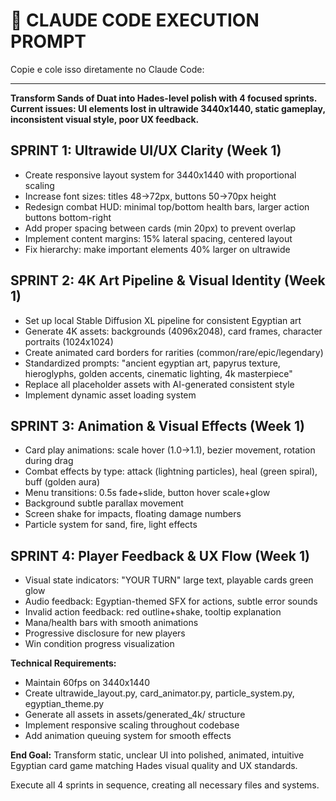# 🎯 CLAUDE CODE EXECUTION PROMPT

Copie e cole isso diretamente no Claude Code:

---

**Transform Sands of Duat into Hades-level polish with 4 focused sprints. Current issues: UI elements lost in ultrawide 3440x1440, static gameplay, inconsistent visual style, poor UX feedback.**

## SPRINT 1: Ultrawide UI/UX Clarity (Week 1)
- Create responsive layout system for 3440x1440 with proportional scaling
- Increase font sizes: titles 48→72px, buttons 50→70px height
- Redesign combat HUD: minimal top/bottom health bars, larger action buttons bottom-right
- Add proper spacing between cards (min 20px) to prevent overlap
- Implement content margins: 15% lateral spacing, centered layout
- Fix hierarchy: make important elements 40% larger on ultrawide

## SPRINT 2: 4K Art Pipeline & Visual Identity (Week 1)
- Set up local Stable Diffusion XL pipeline for consistent Egyptian art
- Generate 4K assets: backgrounds (4096x2048), card frames, character portraits (1024x1024)  
- Create animated card borders for rarities (common/rare/epic/legendary)
- Standardized prompts: "ancient egyptian art, papyrus texture, hieroglyphs, golden accents, cinematic lighting, 4k masterpiece"
- Replace all placeholder assets with AI-generated consistent style
- Implement dynamic asset loading system

## SPRINT 3: Animation & Visual Effects (Week 1)  
- Card play animations: scale hover (1.0→1.1), bezier movement, rotation during drag
- Combat effects by type: attack (lightning particles), heal (green spiral), buff (golden aura)
- Menu transitions: 0.5s fade+slide, button hover scale+glow
- Background subtle parallax movement
- Screen shake for impacts, floating damage numbers
- Particle system for sand, fire, light effects

## SPRINT 4: Player Feedback & UX Flow (Week 1)
- Visual state indicators: "YOUR TURN" large text, playable cards green glow
- Audio feedback: Egyptian-themed SFX for actions, subtle error sounds  
- Invalid action feedback: red outline+shake, tooltip explanation
- Mana/health bars with smooth animations
- Progressive disclosure for new players
- Win condition progress visualization

**Technical Requirements:**
- Maintain 60fps on 3440x1440
- Create ultrawide_layout.py, card_animator.py, particle_system.py, egyptian_theme.py
- Generate all assets in assets/generated_4k/ structure
- Implement responsive scaling throughout codebase
- Add animation queuing system for smooth effects

**End Goal:** Transform static, unclear UI into polished, animated, intuitive Egyptian card game matching Hades visual quality and UX standards.

Execute all 4 sprints in sequence, creating all necessary files and systems.